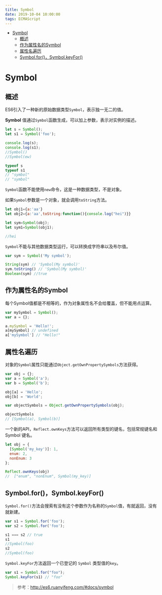 ```yaml
---
title: Symbol
date: 2019-10-04 10:00:00
tags: ECMAScript
---
```


<!-- toc orderedList:0 depthFrom:1 depthTo:6 -->

- [Symbol](#symbol)
  - [概述](#概述)
  - [作为属性名的Symbol](#作为属性名的symbol)
  - [属性名遍历](#属性名遍历)
  - [Symbol.for()，Symbol.keyFor()](#symbolforsymbolkeyfor)

<!-- tocstop -->

# Symbol

## 概述

ES6引入了一种新的原始数据类型`Symbol`，表示独一无二的值。

**Symbol** 值通过`Symbol`函数生成，可以加上参数，表示对实例的描述。

```js
let s = Symbol();
let s1 = Symbol('foo');

console.log(s);
console.log(s1);
//Symbol()
//Symbol(ew)

typeof s
typeof s1
// "symbol"
// "symbol"
```

`Symbol`函数不能使用`new`命令，这是一种数据类型，不是对象。

如果`Symbol`参数是一个对象，就会调用`toString`方法。

```js
let obj1={a:'aa'}
let obj2={a:'aa',toString:function(){console.log("hei")}}

let sym=Symbol(obj);
let sym1=Symbol(obj1);

//hei
```

`Symbol`不能与其他数据类型运行，可以转换成字符串以及布尔值。

```js
var sym = Symbol('My symbol');

String(sym) // 'Symbol(My symbol)'
sym.toString() // 'Symbol(My symbol)'
Boolean(sym) //true
```

## 作为属性名的Symbol

每个Symbol值都是不相等的，作为对象属性名不会给覆盖，但不能用点运算。

```js
var mySymbol = Symbol();
var a = {};

a.mySymbol = 'Hello!';
a[mySymbol] // undefined
a['mySymbol'] // "Hello!"
```

## 属性名遍历

对象的`Symbol`属性只能通过`Object.getOwnPropertySymbols`方法获得。

```js
var obj = {};
var a = Symbol('a');
var b = Symbol('b');

obj[a] = 'Hello';
obj[b] = 'World';

var objectSymbols = Object.getOwnPropertySymbols(obj);

objectSymbols
// [Symbol(a), Symbol(b)]
```

一个新的API，`Reflect.ownKeys`方法可以返回所有类型的键名，包括常规键名和 Symbol 键名。

```js
let obj = {
  [Symbol('my_key')]: 1,
  enum: 2,
  nonEnum: 3
};

Reflect.ownKeys(obj)
//  ["enum", "nonEnum", Symbol(my_key)]
```

## Symbol.for()，Symbol.keyFor()

`Symbol.for()`方法会搜索有没有这个参数作为名称的`Symbol`值，有就返回，没有就新建。

```js
var s1 = Symbol.for('foo');
var s2 = Symbol.for('foo');

s1 === s2 // true
s1
//Symbol(foo)
s2
//Symbol(foo)
```

`Symbol.keyFor`方法返回一个已登记的 `Symbol` 类型值的`key`。

```js
var s1 = Symbol.for("foo");
Symbol.keyFor(s1) // "foo"

```

> 参考：http://es6.ruanyifeng.com/#docs/symbol